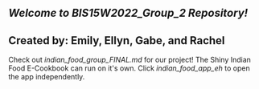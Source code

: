 ## _Welcome to BIS15W2022_Group_2 Repository!_
## Created by: Emily, Ellyn, Gabe, and Rachel 
Check out _indian_food_group_FINAL.md_ for our project! 
The Shiny Indian Food E-Cookbook can run on it's own. 
Click _indian_food_app_eh_ to open the app independently. 
